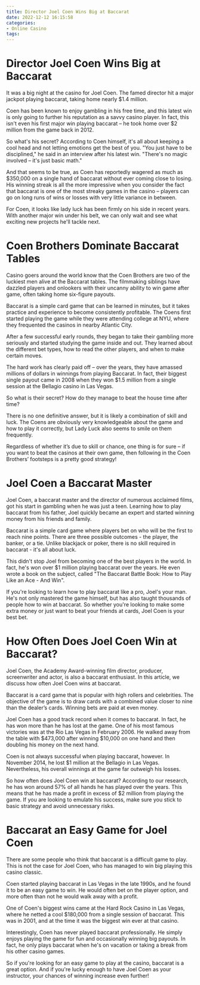 ```yaml
---
title: Director Joel Coen Wins Big at Baccarat
date: 2022-12-12 16:15:58
categories:
- Online Casino
tags:
---
```



#  Director Joel Coen Wins Big at Baccarat

It was a big night at the casino for Joel Coen. The famed director hit a major jackpot playing baccarat, taking home nearly $1.4 million.

Coen has been known to enjoy gambling in his free time, and this latest win is only going to further his reputation as a savvy casino player. In fact, this isn't even his first major win playing baccarat – he took home over $2 million from the game back in 2012.

So what's his secret? According to Coen himself, it's all about keeping a cool head and not letting emotions get the best of you. "You just have to be disciplined," he said in an interview after his latest win. "There's no magic involved – it's just basic math."

And that seems to be true, as Coen has reportedly wagered as much as $350,000 on a single hand of baccarat without ever coming close to losing. His winning streak is all the more impressive when you consider the fact that baccarat is one of the most streaky games in the casino – players can go on long runs of wins or losses with very little variance in between.

For Coen, it looks like lady luck has been firmly on his side in recent years. With another major win under his belt, we can only wait and see what exciting new projects he'll tackle next.

#  Coen Brothers Dominate Baccarat Tables

Casino goers around the world know that the Coen Brothers are two of the luckiest men alive at the Baccarat tables. The filmmaking siblings have dazzled players and onlookers with their uncanny ability to win game after game, often taking home six-figure payouts.

Baccarat is a simple card game that can be learned in minutes, but it takes practice and experience to become consistently profitable. The Coens first started playing the game while they were attending college at NYU, where they frequented the casinos in nearby Atlantic City.

After a few successful early rounds, they began to take their gambling more seriously and started studying the game inside and out. They learned about the different bet types, how to read the other players, and when to make certain moves.

The hard work has clearly paid off – over the years, they have amassed millions of dollars in winnings from playing Baccarat. In fact, their biggest single payout came in 2008 when they won $1.5 million from a single session at the Bellagio casino in Las Vegas.

So what is their secret? How do they manage to beat the house time after time?

There is no one definitive answer, but it is likely a combination of skill and luck. The Coens are obviously very knowledgeable about the game and how to play it correctly, but Lady Luck also seems to smile on them frequently.

Regardless of whether it’s due to skill or chance, one thing is for sure – if you want to beat the casinos at their own game, then following in the Coen Brothers’ footsteps is a pretty good strategy!

#  Joel Coen a Baccarat Master

Joel Coen, a baccarat master and the director of numerous acclaimed films, got his start in gambling when he was just a teen. Learning how to play baccarat from his father, Joel quickly became an expert and started winning money from his friends and family.

Baccarat is a simple card game where players bet on who will be the first to reach nine points. There are three possible outcomes - the player, the banker, or a tie. Unlike blackjack or poker, there is no skill required in baccarat - it's all about luck.

This didn't stop Joel from becoming one of the best players in the world. In fact, he's won over $1 million playing baccarat over the years. He even wrote a book on the subject, called "The Baccarat Battle Book: How to Play Like an Ace - And Win".

If you're looking to learn how to play baccarat like a pro, Joel's your man. He's not only mastered the game himself, but has also taught thousands of people how to win at baccarat. So whether you're looking to make some extra money or just want to beat your friends at cards, Joel Coen is your best bet.

#  How Often Does Joel Coen Win at Baccarat?

Joel Coen, the Academy Award-winning film director, producer, screenwriter and actor, is also a baccarat enthusiast. In this article, we discuss how often Joel Coen wins at baccarat.

Baccarat is a card game that is popular with high rollers and celebrities. The objective of the game is to draw cards with a combined value closer to nine than the dealer’s cards. Winning bets are paid at even money.

Joel Coen has a good track record when it comes to baccarat. In fact, he has won more than he has lost at the game. One of his most famous victories was at the Rio Las Vegas in February 2006. He walked away from the table with $473,000 after winning $10,000 on one hand and then doubling his money on the next hand.

Coen is not always successful when playing baccarat, however. In November 2014, he lost $1 million at the Bellagio in Las Vegas. Nevertheless, his overall winnings at the game far outweigh his losses.

So how often does Joel Coen win at baccarat? According to our research, he has won around 57% of all hands he has played over the years. This means that he has made a profit in excess of $2 million from playing the game. If you are looking to emulate his success, make sure you stick to basic strategy and avoid unnecessary risks.

#  Baccarat an Easy Game for Joel Coen

There are some people who think that baccarat is a difficult game to play. This is not the case for Joel Coen, who has managed to win big playing this casino classic.

Coen started playing baccarat in Las Vegas in the late 1990s, and he found it to be an easy game to win. He would often bet on the player option, and more often than not he would walk away with a profit.

One of Coen's biggest wins came at the Hard Rock Casino in Las Vegas, where he netted a cool $180,000 from a single session of baccarat. This was in 2001, and at the time it was the biggest win ever at that casino.

Interestingly, Coen has never played baccarat professionally. He simply enjoys playing the game for fun and occasionally winning big payouts. In fact, he only plays baccarat when he's on vacation or taking a break from his other casino games.

So if you're looking for an easy game to play at the casino, baccarat is a great option. And if you're lucky enough to have Joel Coen as your instructor, your chances of winning increase even further!
